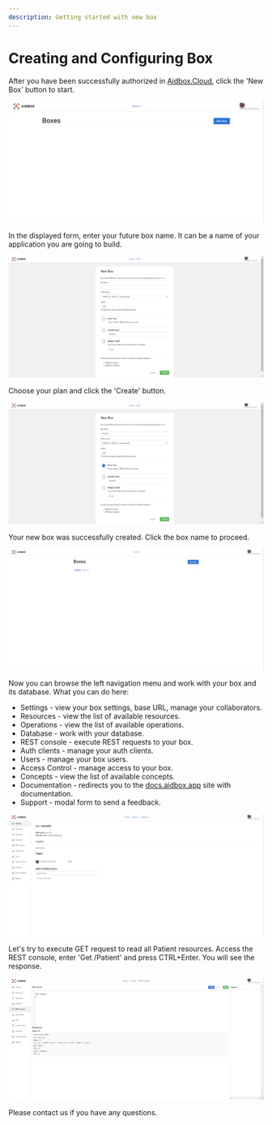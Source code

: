 ```yaml
---
description: Getting started with new box
---
```


# Creating and Configuring Box

After you have been successfully authorized in [Aidbox.Cloud](https://ui.aidbox.app), click the 'New Box' button to start.

![](../.gitbook/assets/scr-2018-10-11_10-51-55%20%281%29.png)

In the displayed form, enter your future box name. It can be a name of your application you are going to build.

![](../.gitbook/assets/scr-2018-10-11_10-52-23%20%281%29.png)

Choose your plan and click the 'Create' button.

![](../.gitbook/assets/scr-2018-10-11_10-53-48%20%281%29.png)

Your new box was successfully created. Click the box name to proceed.

![](../.gitbook/assets/scr-2018-10-11_10-54-04%20%281%29.png)

Now you can browse the left navigation menu and work with your box and its database. What you can do here:

* Settings - view your box settings, base URL, manage your collaborators.
* Resources - view the list of available resources.
* Operations - view the list of available operations.
* Database - work with your database.
* REST console - execute REST requests to your box.
* Auth clients - manage your auth clients.
* Users - manage your box users.
* Access Control - manage access to your box.
* Concepts - view the list of available concepts.
* Documentation - redirects you to the [docs.aidbox.app](https://docs.aidbox.app/) site with documentation.
* Support - modal form to send a feedback.

![](../.gitbook/assets/scr-2018-10-11_10-54-09%20%281%29.png)

Let's try to execute GET request to read all Patient resources. Access the REST console, enter 'Get /Patient' and press CTRL+Enter. You will see the response.

![](../.gitbook/assets/scr-2018-10-11_10-55-15%20%281%29.png)

Please contact us if you have any questions.

